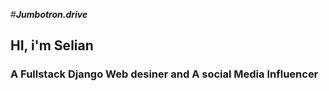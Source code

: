 #***Jumbotron.drive***
## HI, i'm Selian
### A Fullstack Django Web desiner and A social Media Influencer
